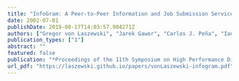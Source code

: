 ```yaml
---
title: "InfoGram: A Peer-to-Peer Information and Job Submission Service"
date: 2002-07-01
publishDate: 2019-08-17T14:03:57.904271Z
authors: ["Gregor von Laszewski", "Jarek Gawor", "Carlos J. Peña", "Ian Foster"]
publication_types: ["1"]
abstract: ""
featured: false
publication: "*Proceedings of the 11th Symposium on High Performance Distributed Computing*"
url_pdf: "https://laszewski.github.io/papers/vonLaszewski-infogram.pdf"
---
```


